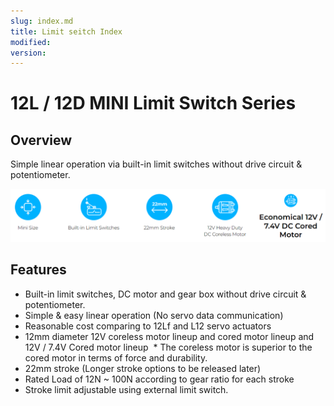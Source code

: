```yaml
---
slug: index.md
title: Limit seitch Index
modified: 
version:
---
```

# 12L / 12D MINI Limit Switch Series
## Overview
Simple linear operation via built-in limit switches without drive circuit & potentiometer.

![limitswitchindex](./limitswitchindex.png)
## Features
- Built-in limit switches, DC motor and gear box without drive circuit & potentiometer.
- Simple & easy linear operation (No servo data communication)
- Reasonable cost comparing to 12Lf and L12 servo actuators
- 12mm diameter 12V coreless motor lineup and cored motor lineup and 12V / 7.4V Cored motor lineup
 * The coreless motor is superior to the cored motor in terms of force and durability.
- 22mm stroke (Longer stroke options to be released later)
- Rated Load of 12N ~ 100N according to gear ratio for each stroke
- Stroke limit adjustable using external limit switch.

